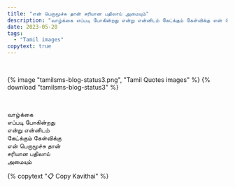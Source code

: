 ```yaml
---
title: "என் பெருமூச்சு தான் சரியான பதிலாய் அமையும்"
description: "வாழ்க்கை எப்படி போகின்றது என்று என்னிடம் கேட்க்கும் கேள்விக்கு என் பெருமூச்சு தான் சரியான பதிலாய் அமையும்."
date: 2023-05-20
tags:
  - "Tamil images"
copytext: true
---
```


&nbsp;

{% image "tamilsms-blog-status3.png", "Tamil Quotes images" %}
{% download "tamilsms-blog-status3" %}

&nbsp;

<div id="getkavithai">

வாழ்க்கை  
எப்படி போகின்றது  
என்று என்னிடம்  
கேட்க்கும் கேள்விக்கு  
என் பெருமூச்சு தான்  
சரியான பதிலாய்  
அமையும்

</div>

{% copytext "📋 Copy Kavithai" %}
